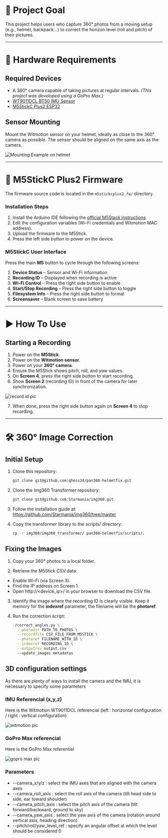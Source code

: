 # 🎯 Project Goal

This project helps users who capture 360° photos from a moving setup (e.g., helmet, backpack...) to correct the horizon level (roll and pitch) of their pictures.

---

# 🔧 Hardware Requirements

## Required Devices

- A 360° camera capable of taking pictures at regular intervals. *(This project was developed using a GoPro Max.)*
- [WT9011DCL BT50 IMU Sensor](https://witmotion-sensor.com/products/wt9011dcl-bluetooth5-0-compact-size-accelerometer-inclinometer-sensor)
- [M5StickC Plus2 ESP32](https://shop.m5stack.com/products/m5stickc-plus2-esp32-mini-iot-development-kit)

## Sensor Mounting

Mount the Witmotion sensor on your helmet, ideally as close to the 360° camera as possible. The sensor should be aligned on the same axis as the camera.

![Mounting Example on helmet](/doc/mounting.png "Mounting on helmet")

---

# 🔌 M5StickC Plus2 Firmware

The firmware source code is located in the `m5stickcplus2_fw/` directory.

### Installation Steps

1. Install the Arduino IDE following the [official M5Stack instructions](https://docs.m5stack.com/en/arduino/m5stickc_plus2/program).
2. Edit the configuration variables (Wi-Fi credentials and Witmotion MAC address).
3. Upload the firmware to the M5Stick.
4. Press the left side button to power on the device.

### M5StickC User Interface

Press the main **M5** button to cycle through the following screens:

1. **Device Status** – Sensor and Wi-Fi information
2. **Recording ID** – Displayed when recording is active
3. **Wi-Fi Control** – Press the right side button to enable
4. **Start/Stop Recording** – Press the right side button to toggle
5. **Filesystem Info** – Press the right side button to format
6. **Screensaver** – Blank screen to save battery

---

# ▶️ How To Use

## Starting a Recording

1. Power on the **M5Stick**.
2. Power on the **Witmotion sensor**.
3. Power on your **360° camera**.
4. Ensure the M5Stick shows pitch, roll, and yaw values.
5. On **Screen 4**, press the right side button to start recording.
6. Show **Screen 2** (recording ID) in front of the camera for later synchronization.

![record id pic](/doc/record_id.png "Record ID pic")

7. When done, press the right side button again on **Screen 4** to stop recording.

---

# 🛠️ 360° Image Correction

## Initial Setup

1. Clone this repository:
   ```bash
   git clone git@github.com:qhess34/pan360-helmetfix.git

2. Clone the Img360 Transformer repository:
   ```bash
   git clone git@github.com:Starmania/img360.git

3. Follow the installation guide at: https://github.com/Starmania/img360/tree/master

4. Copy the transformer library to the scripts/ directory:
   ```bash
   cp -r img360/img360_transformer/ pan360-helmetfix/scripts/.

## Fixing the Images

1. Copy your 360° photos to a local folder.

2. Retrieve the M5Stick CSV data:
*  Enable Wi-Fi (via Screen 3).
* Find the IP address on Screen 1.
*  Open http://<device_ip>/ in your browser to download the CSV file.

3. Identify the image where the recording ID is clearly visible. Keep it memory for the **indexref** parameter, the filename will be the **photoref**

4. Run the correction script:
   ```bash
   ./correct_angles.py \
     --photodir PATH_TO_PHOTOS \
     --recordfile CSV_FILE_FROM_M5STICK \
     --photoref FILENAME_WITH_ID \
     --indexref RECORDING_ID \
     --outputcsv output.csv
     --update_images metadatas
   ```

## 3D configuration settings

As there are plenty of ways to install the camera and the IMU, it is necessary to specify some parameters

### IMU Referencial (x,y,z)

Here is the Witmotion WT9011DCL referencial (left : horizontal configuration / right : vertical configuration)

![witmotion pic](/doc/witmotion.png "Wimotion ref x,y,z")

### GoPro Max referencial

Here is the GoPro Max referentiel 

![gopro max pic](/doc/gopromax.png "GoPro Max ref x,y,z")

### Parameters

* --camera_x/y/z : select the IMU axes that are aligned with the camera axes  
* --camera_roll_axis : select the roll axis of the camera (tilt head side to side, ear toward shoulder)  
* --camera_pitch_axis : select the pitch axis of the camera (tilt forward/backward, ground to sky)  
* --camera_yaw_axis : select the yaw axis of the camera (rotation around vertical axis, heading direction)  
* --pitch/roll/yaw_level_ref : specify an angular offset at which the level should be considered 0  


